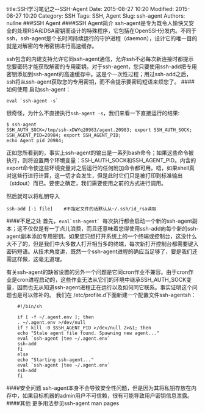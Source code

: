 title:SSH学习笔记之--SSH-Agent 
Date: 2015-08-27 10:20
Modified: 2015-08-27 10:20
Category: SSH 
Tags: SSH, Agent
Slug: ssh-agent 
Authors: nullne 
###SSH Agent
####SSH Agent简介
ssh-agent是专为既令人愉快又安全的处理RSA和DSA密钥而设计的特殊程序，它包括在OpenSSH分发内。不同于ssh，ssh-agent是个长时间持续运行的守护进程（daemon），设计它的唯一目的就是对解密的专用密钥进行高速缓存。

ssh包含的内建支持允许它同ssh-agent通信，允许ssh不必每次新连接时都提示您要密码才能获取解密的专用密钥。对于ssh-agent，您只要使用ssh-add把专用密钥添加到ssh-agent的高速缓存中。这是个一次性过程；用过ssh-add之后，ssh将从ssh-agent获取您的专用密钥，而不会提示要密码短语来烦您了。
####如何使用
启动ssh-agent：

```
eval `ssh-agent -s`
```

很奇怪，为什么不直接执行`ssh-agent -s`，我们来看一下直接运行的结果:

```
$ ssh-agent
SSH_AUTH_SOCK=/tmp/ssh-xDWYq20983/agent.20983; export SSH_AUTH_SOCK;
SSH_AGENT_PID=20984; export SSH_AGENT_PID;
echo Agent pid 20984;
```

正如您所看到的，事实上ssh-agent的输出是一系列bash命令；如果这些命令被执行，则将设置两个环境变量：SSH_AUTH_SOCK和SSH_AGENT_PID。内含的export命令使这些环境变量对之后运行的任何附加命令都可用。唔，如果shell真对这些行进行计算，这一切才会发生，但是此时它们只是被打印到标准输出（stdout）而已。要使之确定，我们需要使用之前的方式进行调用。

然后就可以将私钥导入

```
ssh-add [-i file]    #不指定文件的话默认从~/.ssh/id_rsa读取
```

####不足之处
首先，```eval`ssh-agent` ```每次执行都会启动一个新的ssh-agent副本；这不仅仅是有一丁点儿浪费，而且还意味着您得使用ssh-add向每个新的ssh-agent副本添加专用密钥。如果您只想打开系统上的一个终端或控制台，这没什么大不了的，但是我们中大多数人打开相当多的终端，每次新打开控制台都需要键入密码短语。从技术角度讲，既然一个ssh-agent进程的确应当足够了，要是我们还需这样做，这毫无道理。

有关ssh-agent的缺省设置的另外一个问题是它同cron作业不兼容。由于cron作业是cron进程启动的，这些作业无法从它们的环境中继承SSH_AUTH_SOCK变量，因而也无从知道ssh-agent进程正在运行以及如何同它联系。事实证明这个问题也是可以修补的。
我们在 /etc/profile.d下面新建一个配置文件ssh-agentsh：

```
	#!/bin/sh

	if [ -f ~/.agent.env ]; then
	. ~/.agent.env >/dev/null
	if ! kill -0 $SSH_AGENT_PID >/dev/null 2>&1; then
	echo "Stale agent file found. Spawning new agent..."
	eval `ssh-agent |tee ~/.agent.env`
	ssh-add
	fi
	else
	echo "Starting ssh-agent..."
	eval `ssh-agent |tee ~/.agent.env`
	ssh-add
	fi
```
	
####安全问题
ssh-agent本身不会导致安全性问题，但是因为其将私钥存放在内存中，如果目标机器的admin用户不可信赖，很有可能导致用户密钥信息泄露。
####其他
更多用法参见ssh-agent man pages
